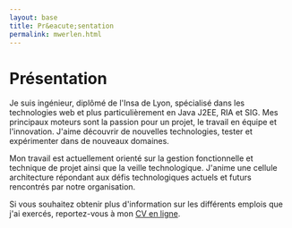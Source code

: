 ```yaml
---
layout: base
title: Pr&eacute;sentation
permalink: mwerlen.html
---
```

# Présentation

Je suis ingénieur, diplômé de l'Insa de Lyon, spécialisé dans les technologies web et plus particulièrement en Java J2EE, RIA et SIG. Mes principaux moteurs sont la passion pour un projet, le travail en équipe et l'innovation. J'aime découvrir de nouvelles technologies, tester et expérimenter dans de nouveaux domaines.

Mon travail est actuellement orienté sur la gestion fonctionnelle et technique de projet ainsi que la veille technologique. J'anime une cellule architecture répondant aux défis technologiques actuels et futurs rencontrés par notre organisation.

Si vous souhaitez obtenir plus d'information sur les différents emplois que j'ai exercés, reportez-vous à mon [CV en ligne](cv.html).

